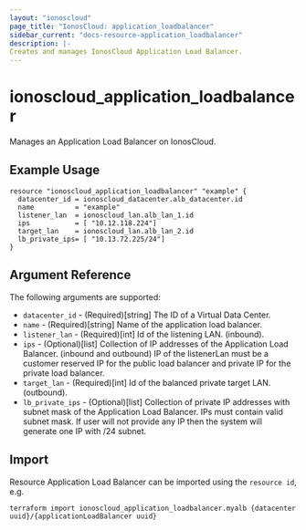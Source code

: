 ```yaml
---
layout: "ionoscloud"
page_title: "IonosCloud: application_loadbalancer"
sidebar_current: "docs-resource-application_loadbalancer"
description: |-
Creates and manages IonosCloud Application Load Balancer.
---
```


# ionoscloud_application_loadbalancer

Manages an Application Load Balancer on IonosCloud.

## Example Usage

```hcl
resource "ionoscloud_application_loadbalancer" "example" { 
  datacenter_id = ionoscloud_datacenter.alb_datacenter.id
  name          = "example"
  listener_lan  = ionoscloud_lan.alb_lan_1.id
  ips           = [ "10.12.118.224"]
  target_lan    = ionoscloud_lan.alb_lan_2.id
  lb_private_ips= [ "10.13.72.225/24"]
}
```

## Argument Reference

The following arguments are supported:

- `datacenter_id` - (Required)[string] The ID of a Virtual Data Center.
- `name` - (Required)[string] Name of the application load balancer.
- `listener_lan` - (Required)[int] Id of the listening LAN. (inbound).
- `ips` - (Optional)[list] Collection of IP addresses of the Application Load Balancer. (inbound and outbound) IP of the listenerLan must be a customer reserved IP for the public load balancer and private IP for the private load balancer.
- `target_lan` - (Required)[int] Id of the balanced private target LAN. (outbound).
- `lb_private_ips` - (Optional)[list] Collection of private IP addresses with subnet mask of the Application Load Balancer. IPs must contain valid subnet mask. If user will not provide any IP then the system will generate one IP with /24 subnet.


## Import

Resource Application Load Balancer can be imported using the `resource id`, e.g.

```shell
terraform import ionoscloud_application_loadbalancer.myalb {datacenter uuid}/{applicationLoadBalancer uuid}
```